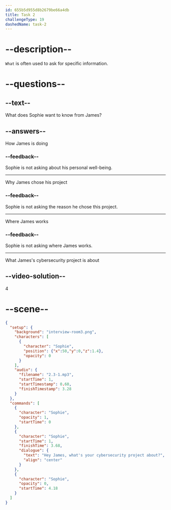 ```yaml
---
id: 655b5d955d8b2679be66a4db
title: Task 2
challengeType: 19
dashedName: task-2
---
```


<!-- (Audio) Sophie: Hey James, what's your cybersecurity project about? -->

# --description--

`What` is often used to ask for specific information. 

# --questions--

## --text--

What does Sophie want to know from James?

## --answers--

How James is doing

### --feedback--

Sophie is not asking about his personal well-being.

---

Why James chose his project

### --feedback--

Sophie is not asking the reason he chose this project.

---

Where James works

### --feedback--

Sophie is not asking where James works.

---

What James's cybersecurity project is about

## --video-solution--

4

# --scene--

```json
{
  "setup": {
    "background": "interview-room3.png",
    "characters": [
      {
        "character": "Sophie",
        "position": {"x":50,"y":0,"z":1.4},
        "opacity": 0
      }
    ],
    "audio": {
      "filename": "2.3-1.mp3",
      "startTime": 1,
      "startTimestamp": 0.60,
      "finishTimestamp": 3.28
    }
  },
  "commands": [
    {
      "character": "Sophie",
      "opacity": 1,
      "startTime": 0
    },
    {
      "character": "Sophie",
      "startTime": 1,
      "finishTime": 3.68,
      "dialogue": {
        "text": "Hey James, what's your cybersecurity project about?",
        "align": "center"
      }
    },
    {
      "character": "Sophie",
      "opacity": 0,
      "startTime": 4.18
    }
  ]
}
```
